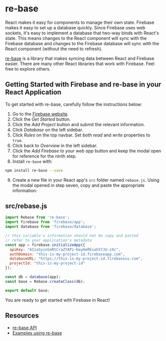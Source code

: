 # re-base
React makes it easy for components to manage their own state.
Firebase makes it easy to set up a database quickly.
Since Firebase uses web sockets, it's easy to implement a database that two-way binds with React's state.
This means changes to the React component will sync with the Firebase database and
changes to the Firebase database will sync with the React component (without the need to refresh).

[re-base](https://github.com/tylermcginnis/re-base) is a library that makes syncing data
between React and Firebase easier.  There are many other React libraries that work with Firebase.
Feel free to explore others.

## Getting Started with Firebase and re-base in your React Application
To get started with re-base, carefully follow the instructions below:
1. Go to the [Firebase website](https://firebase.google.com/).
2. Click the *Get Started* button.
3. Click the *Add Project* button and submit the relevant information.
4. Click *Database* on the left sidebar.
5. Click *Rules* on the top navbar.  Set both *read* and *write* properties to `true`.
6. Click back to *Overview* in the left sidebar.
7. Click the *Add Firebase to your web app* button and keep the modal open for reference for the ninth step.
8. Install `re-base` with:
```bash
npm install re-base --save
```
8. Create a new file in your React app's `src` folder named `rebase.js`.
Using the modal opened in step seven, copy and paste the appropriate information:
## src/rebase.js

```js
import Rebase from 're-base';
import firebase from 'firebase/app';
import database from 'firebase/database';

// this variable's information should not be copy and pasted
// refer to your application's metadata
const app = firebase.initializeApp({
  apiKey: "AIzaSyinSeRtCraZYAPi-KeyHeREsahX7JU-zXc",
  authDomain: "this-is-my-project-id.firebaseapp.com",
  databaseURL: "https://this-is-my-project-id.firebaseio.com",
  projectId: "this-is-my-project-id"
});

const db = database(app);
const base = Rebase.createClass(db);

export default base;
```

You are ready to get started with Firebase in React!

## Resources
* [re-base API](https://github.com/tylermcginnis/re-base)
* [Examples using re-base](https://github.com/tylermcginnis/re-base/tree/master/examples)
